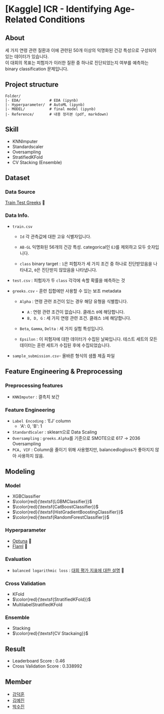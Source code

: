 # [Kaggle] ICR - Identifying Age-Related Conditions

## About
세 가지 연령 관련 질환과 이에 관련된 50개 이상의 익명화된 건강 특성으로 구성되어 있는 데이터가 있습니다.  
이 대회의 목표는 피험자가 이러한 질환 중 하나로 진단되었는지 여부를 예측하는 binary classification 문제입니다.

## Project structure
```
Folder/
|- EDA/             # EDA (ipynb)
|- Hyperparameter/  # AutoML (ipynb)
|- MODEL/           # final model (ipynb)
|- Reference/       # 내용 정리본 (pdf, markdown)
```


## Skill
- KNNImputer
- Standardscaler
- Oversampling
- StratifiedKFold
- CV Stacking (Ensemble)

## Dataset
### Data Source
  [Train Test Greeks](https://www.kaggle.com/competitions/icr-identify-age-related-conditions/data) 🔗
### Data Info.
- `train.csv`

    - `Id` 각 관측값에 대한 고유 식별자입니다.

    - `AB-GL` 익명화된 56개의 건강 특성. categorical인 `EJ`를 제외하고 모두 숫자입니다.

    - `class` binary target : `1`은 피험자가 세 가지 조건 중 하나로 진단받았음을 나타내고, `0`은 진단받지 않았음을 나타냅니다.

- `test.csv` : 피험자가 두 `class` 각각에 속할 확률을 예측하는 것

- `greeks.csv` - 훈련 집합에만 사용할 수 있는 보조 metadata

    - `Alpha` : 연령 관련 조건이 있는 경우 해당 유형을 식별합니다.
        - `A` : 연령 관련 조건이 없습니다. 클래스 `0`에 해당합니다.
        - `B, D, G` : 세 가지 연령 관련 조건. 클래스 `1`에 해당합니다.

    - `Beta`, `Gamma`, `Delta` : 세 가지 실험 특성입니다.
    - `Epsilon` : 이 피험자에 대한 데이터가 수집된 날짜입니다. 테스트 세트의 모든 데이터는 훈련 세트가 수집된 후에 수집되었습니다.

- `sample_submission.csv`- 올바른 형식의 샘플 제출 파일


## Feature Engineering & Preprocessing

### Preprocessing features

- `KNNImputer` : 결측치 보간

### Feature Engineering
- `Label Encoding` : ‘EJ’ column
    - 'A': 0, 'B': 1
- `StandardScaler` : sklearn으로 Data Scaling
- `Oversampling` : `greeks.Alpha`를 기준으로 SMOTE으로 617 &rarr;  2036 Oversampling
- `PCA, VIF` : Column을 줄이기 위해 사용했지만, balancedlogloss가 좋아지지 않아 사용하지 않음.

## Modeling
### Model

- XGBClassifier    
- $\color{red}{\textsf{LGBMClassifier}}$
- $\color{red}{\textsf{CatBoostClassifier}}$
- $\color{red}{\textsf{HistGradientBoostingClassifier}}$
- $\color{red}{\textsf{RandomForestClassifier}}$

### Hyperparameter
- [Optuna](https://github.com/darkhairlove/Kaggle_ICR/blob/main/Hyperparameter/Optuna_Automl.ipynb) 🔗
- [Flaml](https://github.com/darkhairlove/Kaggle_ICR/blob/main/Hyperparameter/Flaml_Automl.ipynb) 🔗
  
### Evaluation
-  `balanced logarithmic loss` :  [대회 평가 지표에 대한 설명](https://www.kaggle.com/competitions/icr-identify-age-related-conditions/overview/evaluation) 🔗


### Cross Validation
  - KFold
  - $\color{red}{\textsf{StratifiedKFold}}$
  - MultilabelStratifiedKFold

### Ensemble
  - Stacking
  - $\color{red}{\textsf{CV Stackaing}}$
## Result
- Leaderboard Score : 0.46
- Cross Validation Score : 0.338992


## Member
- [강덕훈](https://github.com/Deok-Hun)
- [김예진](https://github.com/hanishereandnow)
- [박수진](https://github.com/darkhairlove)

